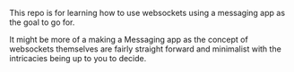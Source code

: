 This repo is for learning how to use websockets using a messaging app as the goal to go for.

It might be more of a making a Messaging app as the concept of websockets themselves are fairly straight forward and minimalist with the intricacies being up to you to decide.